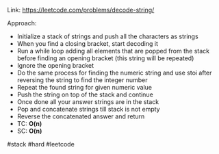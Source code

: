 Link: https://leetcode.com/problems/decode-string/

Approach:
- Initialize a stack of strings and push all the characters as strings
- When you find a closing bracket, start decoding it
- Run a while loop adding all elements that are popped from the stack before finding an opening bracket (this string will be repeated)
- Ignore the opening bracket
- Do the same process for finding the numeric string and use stoi after reversing the string to find the integer number
- Repeat the found string for given numeric value
- Push the string on top of the stack and continue
- Once done all your answer strings are in the stack
- Pop and concatenate strings till stack is not empty
- Reverse the concatenated answer and return 
- TC: **O(n)**
- SC: **O(n)**

#stack #hard #leetcode 